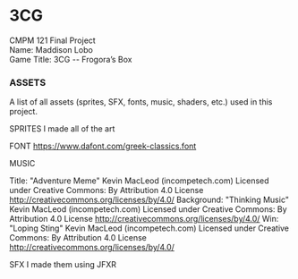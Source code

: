 # 3CG

CMPM 121 Final Project\
Name: Maddison Lobo\
Game Title: 3CG -- Frogora’s Box

### ASSETS

A list of all assets (sprites, SFX, fonts, music, shaders, etc.) used in this project.

SPRITES 
    I made all of the art

FONT
    https://www.dafont.com/greek-classics.font

MUSIC

Title: "Adventure Meme" Kevin MacLeod (incompetech.com)
        Licensed under Creative Commons: By Attribution 4.0 License
        http://creativecommons.org/licenses/by/4.0/
Background: "Thinking Music" Kevin MacLeod (incompetech.com)
             Licensed under Creative Commons: By Attribution 4.0 License
             http://creativecommons.org/licenses/by/4.0/
Win: "Loping Sting" Kevin MacLeod (incompetech.com)
      Licensed under Creative Commons: By Attribution 4.0 License
      http://creativecommons.org/licenses/by/4.0/

SFX
    I made them using JFXR